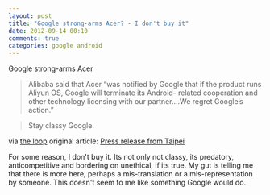 ```yaml
---
layout: post
title: "Google strong-arms Acer? - I don't buy it"
date: 2012-09-14 00:10
comments: true
categories: google android
---
```


Google strong-arms Acer

 > Alibaba said that Acer “was notified by Google that if the product runs Aliyun OS, 
 > Google will terminate its Android- related cooperation and other technology 
 > licensing with our partner….We regret Google’s action.”

 > Stay classy Google.
    
via [the loop](http://www.loopinsight.com/2012/09/13/google-strong-arms-acer/)
original article: [Press release from Taipei](http://www.nasdaq.com/article/acer-cancels-press-conference-to-launch-new-smartphone-on-alibaba-software-20120913-00197)

<!-- more -->

For some reason, I don't buy it. Its not only not classy, its predatory, anticompetitive and bordering on unethical, if its true. My gut is telling me that there is more here, perhaps a mis-translation or a mis-representation by someone. This doesn't seem to me like something Google would do.

